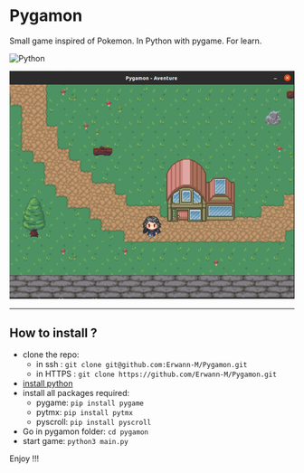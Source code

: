 # Pygamon

Small game inspired of Pokemon. In Python with pygame. For learn.

![Python](https://img.shields.io/badge/python-3670A0?style=for-the-badge&logo=python&logoColor=ffdd54)

![image](screenshot.png)

***

## How to install ?

- clone the repo:
  - in ssh : ```git clone git@github.com:Erwann-M/Pygamon.git```
  - in HTTPS : ```git clone https://github.com/Erwann-M/Pygamon.git```
- [install python](https://www.python.org/downloads/)
- install all packages required:
  - pygame: ```pip install pygame```
  - pytmx: ```pip install pytmx```
  - pyscroll: ```pip install pyscroll```
- Go in pygamon folder: ```cd pygamon```
- start game: ```python3 main.py```
  
Enjoy !!!
